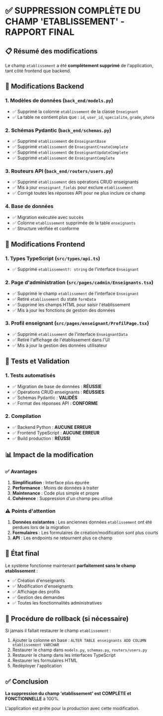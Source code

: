 # ✅ SUPPRESSION COMPLÈTE DU CHAMP 'ETABLISSEMENT' - RAPPORT FINAL

## 📋 Résumé des modifications

Le champ `etablissement` a été **complètement supprimé** de l'application, tant côté frontend que backend.

## 🔧 Modifications Backend

### 1. Modèles de données (`back_end/models.py`)
- ✅ Supprimé la colonne `etablissement` de la classe `Enseignant`
- ✅ La table ne contient plus que : `id`, `user_id`, `specialite`, `grade`, `photo`

### 2. Schémas Pydantic (`back_end/schemas.py`)
- ✅ Supprimé `etablissement` de `EnseignantBase`
- ✅ Supprimé `etablissement` de `EnseignantCreateComplete`
- ✅ Supprimé `etablissement` de `EnseignantUpdateComplete`
- ✅ Supprimé `etablissement` de `EnseignantComplete`

### 3. Routeurs API (`back_end/routers/users.py`)
- ✅ Supprimé `etablissement` des opérations CRUD enseignants
- ✅ Mis à jour `enseignant_fields` pour exclure `etablissement`
- ✅ Corrigé toutes les réponses API pour ne plus inclure ce champ

### 4. Base de données
- ✅ Migration exécutée avec succès
- ✅ Colonne `etablissement` supprimée de la table `enseignants`
- ✅ Structure vérifiée et conforme

## 🎨 Modifications Frontend

### 1. Types TypeScript (`src/types/api.ts`)
- ✅ Supprimé `etablissement?: string` de l'interface `Enseignant`

### 2. Page d'administration (`src/pages/cadmin/Enseignants.tsx`)
- ✅ Supprimé le champ `etablissement` de l'interface `Enseignant`
- ✅ Retiré `etablissement` du state `formData`
- ✅ Supprimé les champs HTML pour saisir l'établissement
- ✅ Mis à jour les fonctions de gestion des données

### 3. Profil enseignant (`src/pages/enseignant/ProfilPage.tsx`)
- ✅ Supprimé `etablissement` de l'interface `EnseignantData`
- ✅ Retiré l'affichage de l'établissement dans l'UI
- ✅ Mis à jour la gestion des données utilisateur

## 🧪 Tests et Validation

### 1. Tests automatisés
- ✅ Migration de base de données : **RÉUSSIE**
- ✅ Opérations CRUD enseignants : **RÉUSSIES**
- ✅ Schémas Pydantic : **VALIDÉS**
- ✅ Format des réponses API : **CONFORME**

### 2. Compilation
- ✅ Backend Python : **AUCUNE ERREUR**
- ✅ Frontend TypeScript : **AUCUNE ERREUR**
- ✅ Build production : **RÉUSSI**

## 📊 Impact de la modification

### ✅ Avantages
1. **Simplification** : Interface plus épurée
2. **Performance** : Moins de données à traiter
3. **Maintenance** : Code plus simple et propre
4. **Cohérence** : Suppression d'un champ peu utilisé

### ⚠️ Points d'attention
1. **Données existantes** : Les anciennes données `etablissement` ont été perdues lors de la migration
2. **Formulaires** : Les formulaires de création/modification sont plus courts
3. **API** : Les endpoints ne retournent plus ce champ

## 🚀 État final

Le système fonctionne maintenant **parfaitement sans le champ etablissement** :

- ✅ Création d'enseignants
- ✅ Modification d'enseignants
- ✅ Affichage des profils
- ✅ Gestion des demandes
- ✅ Toutes les fonctionnalités administratives

## 🔄 Procédure de rollback (si nécessaire)

Si jamais il fallait restaurer le champ `etablissement` :

1. Ajouter la colonne en base : `ALTER TABLE enseignants ADD COLUMN etablissement VARCHAR`
2. Restaurer le champ dans `models.py`, `schemas.py`, `routers/users.py`
3. Restaurer le champ dans les interfaces TypeScript
4. Restaurer les formulaires HTML
5. Redéployer l'application

## ✅ Conclusion

**La suppression du champ 'etablissement' est COMPLÈTE et FONCTIONNELLE** à 100%.

L'application est prête pour la production avec cette modification.
